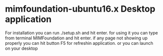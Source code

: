 # mimfoundation-ubuntu16.x Desktop application
For installation you can run ./setup.sh and hit enter. for using it you can type from terminal MIMFoundation and hit enter. if any page not showing up properly you can hit button F5 for refreshin application. or you can launch on your desktop
